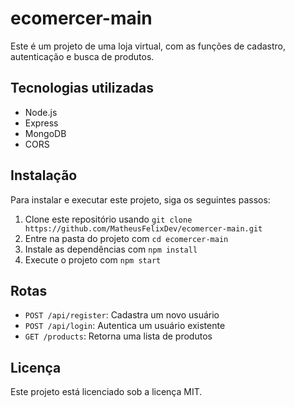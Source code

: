 # ecomercer-main
Este é um projeto de uma loja virtual, com as funções de cadastro, autenticação e busca de produtos.

## Tecnologias utilizadas

- Node.js
- Express
- MongoDB
- CORS

## Instalação

Para instalar e executar este projeto, siga os seguintes passos:

1. Clone este repositório usando `git clone https://github.com/MatheusFelixDev/ecomercer-main.git`
2. Entre na pasta do projeto com `cd ecomercer-main`
3. Instale as dependências com `npm install`
4. Execute o projeto com `npm start`

## Rotas

- `POST /api/register`: Cadastra um novo usuário
- `POST /api/login`: Autentica um usuário existente
- `GET /products`: Retorna uma lista de produtos

## Licença

Este projeto está licenciado sob a licença MIT.
